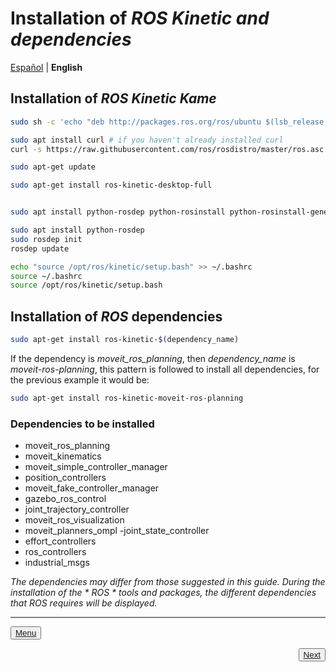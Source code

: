 # Installation of *ROS Kinetic and dependencies* 

[Español](https://github.com/Serru/MultiCobot-UR10-Gripper/blob/main/doc/setup-doc/ENP/install-ROS.md)  | **English**

## Installation of *ROS Kinetic Kame*

```bash
sudo sh -c 'echo "deb http://packages.ros.org/ros/ubuntu $(lsb_release -sc) main" > /etc/apt/sources.list.d/ros-latest.list'

sudo apt install curl # if you haven't already installed curl
curl -s https://raw.githubusercontent.com/ros/rosdistro/master/ros.asc | sudo apt-key add -

sudo apt-get update

sudo apt-get install ros-kinetic-desktop-full


sudo apt install python-rosdep python-rosinstall python-rosinstall-generator python-wstool build-essential

sudo apt install python-rosdep
sudo rosdep init
rosdep update

echo "source /opt/ros/kinetic/setup.bash" >> ~/.bashrc
source ~/.bashrc
source /opt/ros/kinetic/setup.bash
``` 

## Installation of *ROS* dependencies 

```bash
sudo apt-get install ros-kinetic-$(dependency_name)
``` 

If the dependency is *moveit_ros_planning*, then *dependency_name* is *moveit-ros-planning*, this pattern is followed to install all dependencies, for the previous example it would be:

```bash
sudo apt-get install ros-kinetic-moveit-ros-planning
``` 

### Dependencies to be installed
- moveit_ros_planning
- moveit_kinematics
- moveit_simple_controller_manager
- position_controllers
- moveit_fake_controller_manager
- gazebo_ros_control
- joint_trajectory_controller
- moveit_ros_visualization
- moveit_planners_ompl
-joint_state_controller
- effort_controllers
- ros_controllers
- industrial_msgs 

*The dependencies may differ from those suggested in this guide. During the installation of the * ROS * tools and packages, the different dependencies that ROS requires will be displayed.*

 ---
<div>
<p align="left">
    <button name="button"><a rel="license" href="https://github.com/Serru/MultiCobot-UR10-Gripper/blob/main/doc/setup-doc/proyect_setup.md"> Menu </a></button>
</p>



<p><span style="float:right;">
 <button name="button">
 <a rel="license" href="https://github.com/Serru/MultiCobot-UR10-Gripper/blob/main/doc/setup-doc/ESP/install-ros-packages.md"> Next </a>
 </button>
 </span>
</p>
</div>